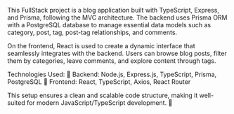 This FullStack project is a blog application built with TypeScript, Express, and Prisma, following the MVC architecture. The backend uses Prisma ORM with a PostgreSQL database to manage essential data models such as category, post, tag, post-tag relationships, and comments.

On the frontend, React is used to create a dynamic interface that seamlessly integrates with the backend. Users can browse blog posts, filter them by categories, leave comments, and explore content through tags.

Technologies Used:
🔹 Backend: Node.js, Express.js, TypeScript, Prisma, PostgreSQL
🔹 Frontend: React, TypeScript, Axios, React Router

This setup ensures a clean and scalable code structure, making it well-suited for modern JavaScript/TypeScript development. 🚀

